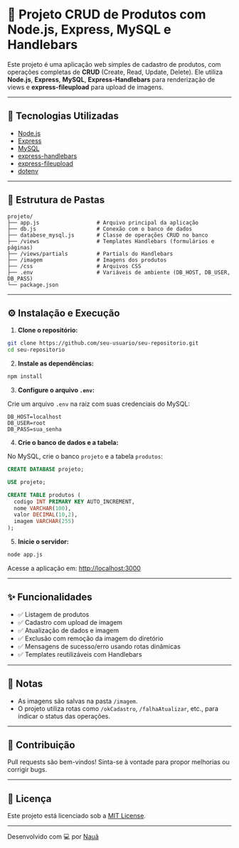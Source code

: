 
# 🛒 Projeto CRUD de Produtos com Node.js, Express, MySQL e Handlebars

Este projeto é uma aplicação web simples de cadastro de produtos, com operações completas de **CRUD** (Create, Read, Update, Delete). Ele utiliza **Node.js**, **Express**, **MySQL**, **Express-Handlebars** para renderização de views e **express-fileupload** para upload de imagens.

---

## 🚀 Tecnologias Utilizadas

- [Node.js](https://nodejs.org/)
- [Express](https://expressjs.com/)
- [MySQL](https://www.mysql.com/)
- [express-handlebars](https://www.npmjs.com/package/express-handlebars)
- [express-fileupload](https://www.npmjs.com/package/express-fileupload)
- [dotenv](https://www.npmjs.com/package/dotenv)

---

## 📁 Estrutura de Pastas

```
projeto/
├── app.js                  # Arquivo principal da aplicação
├── db.js                   # Conexão com o banco de dados
├── databese_mysql.js       # Classe de operações CRUD no banco
├── /views                  # Templates Handlebars (formulários e páginas)
├── /views/partials         # Partials do Handlebars
├── /imagem                 # Imagens dos produtos
├── /css                    # Arquivos CSS
├── .env                    # Variáveis de ambiente (DB_HOST, DB_USER, DB_PASS)
└── package.json
```

---

## ⚙️ Instalação e Execução

1. **Clone o repositório:**

```bash
git clone https://github.com/seu-usuario/seu-repositorio.git
cd seu-repositorio
```

2. **Instale as dependências:**

```bash
npm install
```

3. **Configure o arquivo `.env`:**

Crie um arquivo `.env` na raiz com suas credenciais do MySQL:

```env
DB_HOST=localhost
DB_USER=root
DB_PASS=sua_senha
```

4. **Crie o banco de dados e a tabela:**

No MySQL, crie o banco `projeto` e a tabela `produtos`:

```sql
CREATE DATABASE projeto;

USE projeto;

CREATE TABLE produtos (
  codigo INT PRIMARY KEY AUTO_INCREMENT,
  nome VARCHAR(100),
  valor DECIMAL(10,2),
  imagem VARCHAR(255)
);
```

5. **Inicie o servidor:**

```bash
node app.js
```

Acesse a aplicação em: [http://localhost:3000](http://localhost:3000)

---

## ✨ Funcionalidades

- ✅ Listagem de produtos
- ✅ Cadastro com upload de imagem
- ✅ Atualização de dados e imagem
- ✅ Exclusão com remoção da imagem do diretório
- ✅ Mensagens de sucesso/erro usando rotas dinâmicas
- ✅ Templates reutilizáveis com Handlebars

---

## 📝 Notas

- As imagens são salvas na pasta `/imagem`.
- O projeto utiliza rotas como `/okCadastro`, `/falhaAtualizar`, etc., para indicar o status das operações.

---

## 🤝 Contribuição

Pull requests são bem-vindos! Sinta-se à vontade para propor melhorias ou corrigir bugs.

---

## 📄 Licença

Este projeto está licenciado sob a [MIT License](LICENSE).

---

Desenvolvido com 💻 por [Nauã](https://github.com/naua1)
